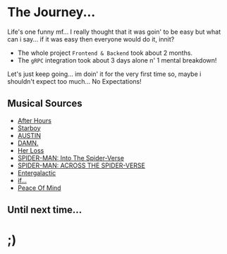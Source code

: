 # The Journey...

Life's one funny mf... I really thought that it was goin' to be easy but what can i say... if it was easy then everyone would do it, innit?

- The whole project `Frontend & Backend` took about 2 months.
- The `gRPC` integration took about 3 days alone n' 1 mental breakdown!

Let's just keep going... im doin' it for the very first time so, maybe i shouldn't expect too much... No Expectations!


## Musical Sources
- [After Hours](https://open.spotify.com/album/4yP0hdKOZPNshxUOjY0cZj)
- [Starboy](https://open.spotify.com/album/2ODvWsOgouMbaA5xf0RkJe)
- [AUSTIN](https://open.spotify.com/album/6r1lh7fHMB499vGKtIyJLy)
- [DAMN.](https://open.spotify.com/album/4eLPsYPBmXABThSJ821sqY)
- [Her Loss](https://open.spotify.com/album/5MS3MvWHJ3lOZPLiMxzOU6)
- [SPIDER-MAN: Into The Spider-Verse](https://open.spotify.com/album/35s58BRTGAEWztPo9WqCIs)
- [SPIDER-MAN: ACROSS THE SPIDER-VERSE](https://open.spotify.com/album/1bwbZJ6khPJyVpOaqgKsoZ)
- [Entergalactic](https://open.spotify.com/album/4aW4iDepQUl5ZCHd1Gli68)
- [if...](https://open.spotify.com/playlist/6ROrmnPhG1dB0IXG1zgY0Q)
- [Peace Of Mind](https://open.spotify.com/playlist/7611gkft61GOQMtpm6sgFR)

## Until next time...

# ;)
